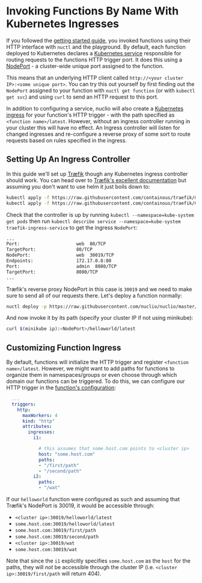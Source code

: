 # Invoking Functions By Name With Kubernetes Ingresses

If you followed the [getting started guide](getting-started.md), you invoked functions using their HTTP interface with `nuctl` and the playground. By default, each function deployed to Kubernetes declares a [Kubernetes service](https://kubernetes.io/docs/concepts/services-networking/service/) responsible for routing requests to the functions HTTP trigger port. It does this using a [NodePort](https://kubernetes.io/docs/concepts/services-networking/service/#type-nodeport) - a cluster-wide unique port assigned to the function.

This means that an underlying HTTP client called `http://<your cluster IP>:<some unique port>`. You can try this out yourself by first finding out the `NodePort` assigned to your function with `nuctl get function` (or with `kubectl get svc`) and using `curl` to send an HTTP request to this port.

In addition to configuring a service, nuclio will also create a [Kubernetes ingress](https://kubernetes.io/docs/concepts/services-networking/ingress/) for your function's HTTP trigger - with the path specified as `<function name>/latest`. However, without an ingress controller running in your cluster this will have no effect. An Ingress controller will listen for changed ingresses and re-configure a reverse proxy of some sort to route requests based on rules specified in the ingress.

## Setting Up An Ingress Controller
In this guide we'll set up [Træfik](https://docs.traefik.io/) though any Kubernetes ingress controller should work. You can head over to [Træfik's excellent documentation](https://docs.traefik.io/user-guide/kubernetes/) but assuming you don't want to use helm it just boils down to:

```bash
kubectl apply -f https://raw.githubusercontent.com/containous/traefik/master/examples/k8s/traefik-rbac.yaml
kubectl apply -f https://raw.githubusercontent.com/containous/traefik/master/examples/k8s/traefik-deployment.yaml
```

Check that the controller is up by running `kubectl --namespace=kube-system get pods` then run `kubectl describe service --namespace=kube-system traefik-ingress-service` to get the ingress `NodePort`:

```bash
...
Port:                     web  80/TCP
TargetPort:               80/TCP
NodePort:                 web  30019/TCP
Endpoints:                172.17.0.8:80
Port:                     admin  8080/TCP
TargetPort:               8080/TCP
...
```

Træfik's reverse proxy NodePort in this case is `30019` and we need to make sure to send all of our requests there. Let's deploy a function normally:

```bash
nuctl deploy -p https://raw.githubusercontent.com/nuclio/nuclio/master/hack/examples/golang/helloworld/helloworld.go --registry $(minikube ip):5000 helloworld --run-registry localhost:5000
```

And now invoke it by its path (specify your cluster IP if not using minikube):
```bash
curl $(minikube ip):<NodePort>/helloworld/latest
```

## Customizing Function Ingress
By default, functions will initialize the HTTP trigger and register `<function name>/latest`. However, we might want to add paths for functions to organize them in namespaces/groups or even choose through which domain our functions can be triggered. To do this, we can configure our HTTP trigger in the [function's configuration](/docs/configuring-a-function.md):

```yaml
  ...
  triggers:
    http:
      maxWorkers: 4
      kind: "http"
      attributes:
        ingresses:
          i1:

            # this assumes that some.host.com points to <cluster ip>
            host: "some.host.com"
            paths:
            - "/first/path"
            - "/second/path"
          i2:
            paths:
            - "/wat"
```

If our `helloworld` function were configured as such and assuming that Træfik's NodePort is 30019, it would be accessible through:
* `<cluster ip>:30019/helloworld/latest`
* `some.host.com:30019/helloworld/latest`
* `some.host.com:30019/first/path`
* `some.host.com:30019/second/path`
* `<cluster ip>:30019/wat`
* `some.host.com:30019/wat`

Note that since the `i1` explicitly specifies `some.host.com` as the `host` for the paths, they will _not_ be accessible through the cluster IP (i.e. `<cluster ip>:30019/first/path` will return 404).